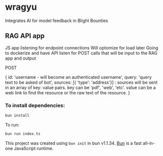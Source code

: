 # wragyu

Integrates AI for model feedback in Blight Bounties

## RAG API app

JS app listening for endpoint connections
Will optomize for load later
Going to dockerize and have API listen for POST calls that will be input to the RAG app and output

POST

{
    id: 'username - will become an authenticated username',
    query: 'query text to be asked of bot',
    sources: [{ 'type': 'address'}] : sources will be sent in an array of key: value pairs. key can be 'pdf', 'web', 'etc'. value can be a web link to find the resource or the raw text of the resource.
}

### To install dependencies:

```bash
bun install
```

To run:

```bash
bun run index.ts
```

This project was created using `bun init` in bun v1.1.34. [Bun](https://bun.sh) is a fast all-in-one JavaScript runtime.
